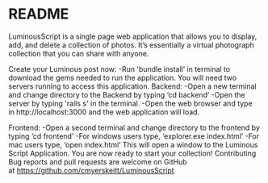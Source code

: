 # README

LuminousScript is a single page web application that allows you to display, add, and delete a collection of photos. It’s essentially a virtual photograph collection that you can share with anyone. 

Create your Luminous post now: -Run 'bundle install’ in terminal to download the gems needed to run the application. You will need two servers running to access this application.
Backend: 
-Open a new terminal and change directory to the Backend by typing ‘cd backend’
-Open the server by typing 'rails s' in the terminal. -Open the web browser and type in http://localhost:3000  and the web application will load.


Frontend:
-Open a second terminal and change directory to the frontend by typing ‘cd frontend’ 
-For windows users type, ‘explorer.exe index.html’ -For mac users type, ‘open index.html’
This will open a window to the Luminous Script Application. You are now ready to start your collection!
Contributing Bug reports and pull requests are welcome on GitHub at https://github.com/cmyerskeitt/LuminousScript

